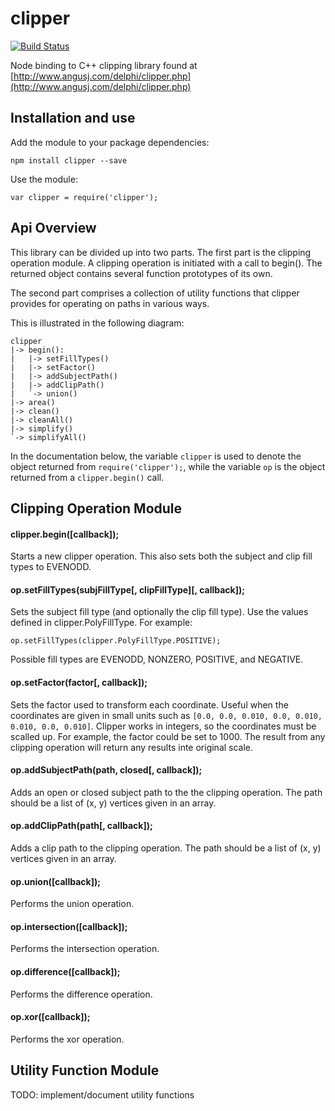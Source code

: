 clipper
=======

[![Build Status](https://travis-ci.org/kyleburnett/clipper.svg?branch=update-api)](https://travis-ci.org/kyleburnett/clipper)

Node binding to C++ clipping library found at [http://www.angusj.com/delphi/clipper.php](http://www.angusj.com/delphi/clipper.php)

Installation and use
-------

Add the module to your package dependencies:

    npm install clipper --save

Use the module:
    
    var clipper = require('clipper');

Api Overview
-------

This library can be divided up into two parts. The first part is the clipping operation module. A clipping operation is initiated with a call to begin(). The returned object contains several function prototypes of its own.

The second part comprises a collection of utility functions that clipper provides for operating on paths in various ways.

This is illustrated in the following diagram:

    clipper
    |-> begin():
    |   |-> setFillTypes()
    |   |-> setFactor()
    |   |-> addSubjectPath()
    |   |-> addClipPath()
    |   `-> union()
    |-> area()
    |-> clean()
    |-> cleanAll()
    |-> simplify()
    `-> simplifyAll()

In the documentation below, the variable `clipper` is used to denote the object returned from `require('clipper');`, while the variable `op` is the object returned from a `clipper.begin()` call.

Clipping Operation Module
-------

#### clipper.begin([callback]);

Starts a new clipper operation. This also sets both the subject and clip fill types to EVENODD.

#### op.setFillTypes(subjFillType[, clipFillType][, callback]);

Sets the subject fill type (and optionally the clip fill type). Use the values defined in clipper.PolyFillType. For example:

    op.setFillTypes(clipper.PolyFillType.POSITIVE);

Possible fill types are EVENODD, NONZERO, POSITIVE, and NEGATIVE.

#### op.setFactor(factor[, callback]);

Sets the factor used to transform each coordinate. Useful when the coordinates are given in small units such as `[0.0, 0.0, 0.010, 0.0, 0.010, 0.010, 0.0, 0.010]`. Clipper works in integers, so the coordinates must be scalled up. For example, the factor could be set to 1000. The result from any clipping operation will return any results inte original scale.

#### op.addSubjectPath(path, closed[, callback]);

Adds an open or closed subject path to the the clipping operation. The path should be a list of (x, y) vertices given in an array.

#### op.addClipPath(path[, callback]);

Adds a clip path to the clipping operation. The path should be a list of (x, y) vertices given in an array.

#### op.union([callback]);

Performs the union operation.

#### op.intersection([callback]);

Performs the intersection operation.

#### op.difference([callback]);

Performs the difference operation.

#### op.xor([callback]);

Performs the xor operation.

Utility Function Module
-------

TODO: implement/document utility functions
